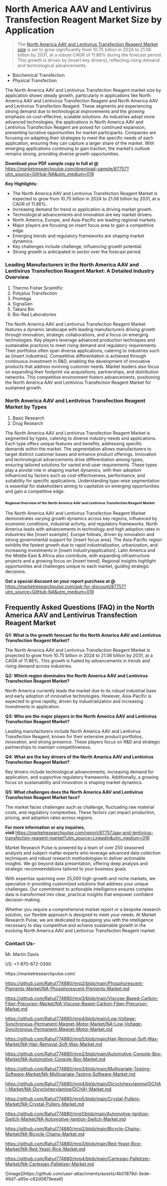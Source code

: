 <h1>North America AAV and Lentivirus Transfection Reagent Market&nbsp;Size by Application</h1><blockquote><p>The <a href="https://marketresearchpulse.com/download-sample/87757?utm_source=GitHub-NA&amp;utm_medium=019">North America AAV and Lentivirus Transfection Reagent Market size</a> is set to grow significantly from 10.75 billion in 2024 to 21.06 billion by 2031, at a robust CAGR of 11.86% during the forecast period. This growth is driven by [insert key drivers], reflecting rising demand and technological advancements.</p></blockquote><ul><li>Biochemical Transfection<li> Physical Transfection</li></ul><p>The North America AAV and Lentivirus Transfection Reagent market size by application shows steady growth, particularly in applications like North America AAV and Lentivirus Transfection Reagent and North America AAV and Lentivirus Transfection Reagent. These segments are experiencing strong demand due to technological improvements and the growing emphasis on cost-effective, scalable solutions. As industries adopt more advanced technologies, the applications in North America AAV and Lentivirus Transfection Reagent are poised for continued expansion, presenting lucrative opportunities for market participants. Companies are focusing on adapting their strategies to meet the specific needs of each application, ensuring they can capture a larger share of the market. With emerging applications continuing to gain traction, the market’s outlook remains strong, providing diverse growth opportunities.</p><p><strong>Download your PDF sample copy in full at @ </strong><a href="https://marketresearchpulse.com/download-sample/87757?utm_source=GitHub-NA&amp;utm_medium=019">https://marketresearchpulse.com/download-sample/87757?utm_source=GitHub-NA&amp;utm_medium=019</a></p><p><strong>Key Highlights: </strong></p><ul><li>The North America AAV and Lentivirus Transfection Reagent Market is expected to grow from 10.75 billion in 2024 to 21.06 billion by 2031, at a CAGR of 11.86%.</li><li>Increasing demand for trend or application is driving market growth.</li><li>Technological advancements and innovation are key market drivers.</li><li>North America, Europe, and Asia-Pacific are leading regional markets.</li><li>Major players are focusing on insert focus area to gain a competitive edge.</li><li>Emerging trends and regulatory frameworks are shaping market dynamics.</li><li>Key challenges include challenge, influencing growth potential.</li><li>Strong growth is anticipated in sector over the forecast period.</li></ul><h3>Leading Manufacturers in the North America AAV and Lentivirus Transfection Reagent Market: A Detailed Industry Overview</h3><ol><li>Thermo Fisher Scientific</li><li>Polyplus Transfection</li><li>Promega</li><li>SignaGen</li><li>Takara Bio</li><li>Bio-Rad Laboratories</li></ol><div class="flex max-w-full flex-col flex-grow"><div class="min-h-8 text-message flex w-full flex-col items-end gap-2 whitespace-normal break-words [.text-message+&amp;]:mt-5" dir="auto" data-message-author-role="assistant" data-message-id="fd8432e4-4910-450d-b182-61b7bfb0a01f" data-message-model-slug="gpt-4o"><div class="flex w-full flex-col gap-1 empty:hidden first:pt-[3px]"><div class="markdown prose w-full break-words dark:prose-invert light"><p>The North America AAV and Lentivirus Transfection Reagent Market features a dynamic landscape with leading manufacturers driving growth through innovation, strategic collaborations, and a focus on emerging technologies. Key players leverage advanced production techniques and sustainable practices to meet rising demand and regulatory requirements. Their portfolios often span diverse applications, catering to industries such as [insert industries]. Competitive differentiation is achieved through continuous investment in R&amp;D, enabling the development of innovative products that address evolving customer needs. Market leaders also focus on expanding their footprint via acquisitions, partnerships, and distribution networks. This competitive environment fosters advancements, positioning the North America AAV and Lentivirus Transfection Reagent Market for sustained growth.</p></div></div></div></div><h3>North America AAV and Lentivirus Transfection Reagent Market by Types</h3><ol><li>Basic Research<li> Drug Research</li></ol><div class="flex max-w-full flex-col flex-grow"><div class="min-h-8 text-message flex w-full flex-col items-end gap-2 whitespace-normal break-words [.text-message+&amp;]:mt-5" dir="auto" data-message-author-role="assistant" data-message-id="084470be-0bb7-4664-bddf-5156b4f41249" data-message-model-slug="gpt-4o-mini"><div class="flex w-full flex-col gap-1 empty:hidden first:pt-[3px]"><div class="markdown prose w-full break-words dark:prose-invert light"><p>The North America AAV and Lentivirus Transfection Reagent Market is segmented by types, catering to diverse industry needs and applications. Each type offers unique features and benefits, addressing specific demands within the market. The segmentation allows manufacturers to target distinct customer bases and enhance product offerings. Innovation and technological advancements drive differentiation among types, ensuring tailored solutions for varied end-user requirements. These types play a pivotal role in shaping market dynamics, with their adoption influenced by factors such as cost-effectiveness, performance, and suitability for specific applications. Understanding type-wise segmentation is essential for stakeholders aiming to capitalize on emerging opportunities and gain a competitive edge.</p></div></div></div></div><h3><span style="font-size: 11px;">Regional Overview of the North America AAV and Lentivirus Transfection Reagent Market</span></h3><div class="flex max-w-full flex-col flex-grow"><div class="min-h-8 text-message flex w-full flex-col items-end gap-2 whitespace-normal break-words [.text-message+&amp;]:mt-5" dir="auto" data-message-author-role="assistant" data-message-id="e9038762-ce64-4e30-91c9-9bd413514231" data-message-model-slug="gpt-4o-mini"><div class="flex w-full flex-col gap-1 empty:hidden first:pt-[3px]"><div class="markdown prose w-full break-words dark:prose-invert light"><p>The North America AAV and Lentivirus Transfection Reagent Market demonstrates varying growth dynamics across key regions, influenced by economic conditions, industrial activity, and regulatory frameworks. North America leads with advancements in technology and high adoption rates in industries like [insert example]. Europe follows, driven by innovation and strong governmental support for [insert focus area]. The Asia-Pacific region exhibits the fastest growth due to rapid industrialization, urbanization, and increasing investments in [insert industry/application]. Latin America and the Middle East &amp; Africa also contribute, with expanding infrastructure projects and a growing focus on [insert trend]. Regional insights highlight opportunities and challenges unique to each market, guiding strategic decisions.</p></div></div></div></div><p><strong>Get a special discount on your report purchase at @ </strong><a href="https://marketresearchpulse.com/ask-for-discount/87757?utm_source=GitHub-NA&amp;utm_medium=019">https://marketresearchpulse.com/ask-for-discount/87757?utm_source=GitHub-NA&amp;utm_medium=019</a></p><h2>Frequently Asked Questions (FAQ) in the North America AAV and Lentivirus Transfection Reagent Market</h2><p><strong>Q1: What is the growth forecast for the North America AAV and Lentivirus Transfection Reagent Market?</strong></p><p>The North America AAV and Lentivirus Transfection Reagent Market is projected to grow from 10.75 billion in 2024 to 21.06 billion by 2031, at a CAGR of 11.86%. This growth is fueled by advancements in trends and rising demand across industries.</p><p><strong>Q2: Which region dominates the North America AAV and Lentivirus Transfection Reagent Market?</strong></p><p>North America currently leads the market due to its robust industrial base and early adoption of innovative technologies. However, Asia-Pacific is expected to grow rapidly, driven by industrialization and increasing investments in application.</p><p><strong>Q3: Who are the major players in the North America AAV and Lentivirus Transfection Reagent Market?</strong></p><p>Leading manufacturers include North America AAV and Lentivirus Transfection Reagent, known for their extensive product portfolios, innovation, and strong presence. These players focus on R&amp;D and strategic partnerships to maintain competitiveness.</p><p><strong>Q4: What are the key drivers of the North America AAV and Lentivirus Transfection Reagent Market?</strong></p><p>Key drivers include technological advancements, increasing demand for application, and supportive regulatory frameworks. Additionally, a growing focus on sustainability and innovation is shaping market dynamics.</p><p><strong>Q5: What challenges does the North America AAV and Lentivirus Transfection Reagent Market face?</strong></p><p>The market faces challenges such as challenge, fluctuating raw material costs, and regulatory complexities. These factors can impact production, pricing, and adoption rates across regions.</p><p><strong>For more information or any inquiries, visit&nbsp;</strong><a href="https://marketresearchpulse.com/report/87757/aav-and-lentivirus-transfection-reagent-market?utm_source=Linkedin&utm_medium=019">https://marketresearchpulse.com/report/87757/aav-and-lentivirus-transfection-reagent-market?utm_source=Linkedin&utm_medium=019</a></p><p>Market Research Pulse is powered by a team of over 250 seasoned analysts and subject matter experts who leverage advanced data collection techniques and robust research methodologies to deliver actionable insights. We go beyond data presentation, offering deep analysis and strategic recommendations tailored to your business goals.</p><p>With expertise spanning over 25,000 high-growth and niche markets, we specialize in providing customized solutions that address your unique challenges. Our commitment to actionable intelligence ensures complex data is transformed into clear, practical insights that empower confident decision-making.</p><p>Whether you require a comprehensive market report or a bespoke research solution, our flexible approach is designed to meet your needs. At Market Research Pulse, we are dedicated to equipping you with the intelligence necessary to stay competitive and achieve sustainable growth in the evolving North America AAV and Lentivirus Transfection Reagent market.</p><h3><strong>Contact Us-</strong></h3><p>Mr. Martin Davis</p><p>US: +1-970-672-0390</p><p>https://marketresearchpulse.com/</p><p><a href="https://github.com/Rahul774880/mrp2/blob/main/Phosphorescent-Pigments-Market/NA-Phosphorescent-Pigments-Market.md">https://github.com/Rahul774880/mrp2/blob/main/Phosphorescent-Pigments-Market/NA-Phosphorescent-Pigments-Market.md</a></p><p><a href="https://github.com/Rahul774880/mrp3/blob/main/Viscose-Based-Carbon-Fiber-Precursor-Market/NA-Viscose-Based-Carbon-Fiber-Precursor-Market.md">https://github.com/Rahul774880/mrp3/blob/main/Viscose-Based-Carbon-Fiber-Precursor-Market/NA-Viscose-Based-Carbon-Fiber-Precursor-Market.md</a></p><p><a href="https://github.com/Rahul774880/mrp4/blob/main/Low-Voltage-Synchronous-Permanent-Magnet-Motor-Market/NA-Low-Voltage-Synchronous-Permanent-Magnet-Motor-Market.md">https://github.com/Rahul774880/mrp4/blob/main/Low-Voltage-Synchronous-Permanent-Magnet-Motor-Market/NA-Low-Voltage-Synchronous-Permanent-Magnet-Motor-Market.md</a></p><p><a href="https://github.com/Rahul774880/mrp5/blob/main/Hair-Removal-Soft-Wax-Market/NA-Hair-Removal-Soft-Wax-Market.md">https://github.com/Rahul774880/mrp5/blob/main/Hair-Removal-Soft-Wax-Market/NA-Hair-Removal-Soft-Wax-Market.md</a></p><p><a href="https://github.com/Rahul774880/mrp2/blob/main/Automotive-Console-Box-Market/NA-Automotive-Console-Box-Market.md">https://github.com/Rahul774880/mrp2/blob/main/Automotive-Console-Box-Market/NA-Automotive-Console-Box-Market.md</a></p><p><a href="https://github.com/Rahul774880/mrp3/blob/main/Multivariate-Testing-Software-Market/NA-Multivariate-Testing-Software-Market.md">https://github.com/Rahul774880/mrp3/blob/main/Multivariate-Testing-Software-Market/NA-Multivariate-Testing-Software-Market.md</a></p><p><a href="https://github.com/Rahul774880/mrp4/blob/main/Dicyclohexylamine(DCHA)-Market/NA-Dicyclohexylamine(DCHA)-Market.md">https://github.com/Rahul774880/mrp4/blob/main/Dicyclohexylamine(DCHA)-Market/NA-Dicyclohexylamine(DCHA)-Market.md</a></p><p><a href="https://github.com/Rahul774880/mrp5/blob/main/Crystal-Pullers-Market/NA-Crystal-Pullers-Market.md">https://github.com/Rahul774880/mrp5/blob/main/Crystal-Pullers-Market/NA-Crystal-Pullers-Market.md</a></p><p><a href="https://github.com/Rahul774880/mrp1/blob/main/Automotive-Ignition-Switch-Market/NA-Automotive-Ignition-Switch-Market.md">https://github.com/Rahul774880/mrp1/blob/main/Automotive-Ignition-Switch-Market/NA-Automotive-Ignition-Switch-Market.md</a></p><p><a href="https://github.com/Rahul774880/mrp2/blob/main/Bicycle-Chains-Market/NA-Bicycle-Chains-Market.md">https://github.com/Rahul774880/mrp2/blob/main/Bicycle-Chains-Market/NA-Bicycle-Chains-Market.md</a></p><p><a href="https://github.com/Rahul774880/mrp3/blob/main/Red-Yeast-Rice-Market/NA-Red-Yeast-Rice-Market.md">https://github.com/Rahul774880/mrp3/blob/main/Red-Yeast-Rice-Market/NA-Red-Yeast-Rice-Market.md</a></p><p><a href="https://github.com/Rahul774880/mrp4/blob/main/Cartesian-Palletizer-Market/NA-Cartesian-Palletizer-Market.md">https://github.com/Rahul774880/mrp4/blob/main/Cartesian-Palletizer-Market/NA-Cartesian-Palletizer-Market.md</a></p>
![image](https://github.com/user-attachments/assets/4b01878d-3ede-49d7-a95e-c82d0879eea6)
